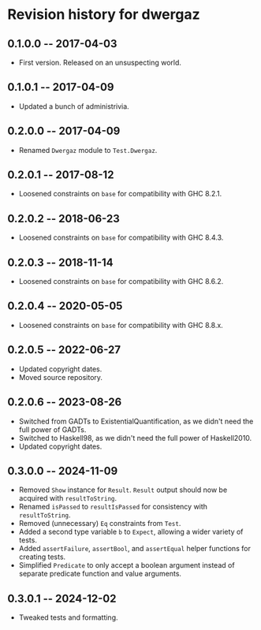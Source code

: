 # Revision history for dwergaz

## 0.1.0.0  -- 2017-04-03

* First version. Released on an unsuspecting world.

## 0.1.0.1  -- 2017-04-09

* Updated a bunch of administrivia.

## 0.2.0.0  -- 2017-04-09

* Renamed `Dwergaz` module to `Test.Dwergaz`.

## 0.2.0.1  -- 2017-08-12

* Loosened constraints on `base` for compatibility with GHC 8.2.1.

## 0.2.0.2  -- 2018-06-23

* Loosened constraints on `base` for compatibility with GHC 8.4.3.

## 0.2.0.3  -- 2018-11-14

* Loosened constraints on `base` for compatibility with GHC 8.6.2.

## 0.2.0.4  -- 2020-05-05

* Loosened constraints on `base` for compatibility with GHC 8.8.x.

## 0.2.0.5  -- 2022-06-27

* Updated copyright dates.
* Moved source repository.

## 0.2.0.6  -- 2023-08-26

* Switched from GADTs to ExistentialQuantification, as we didn't need the full power of GADTs.
* Switched to Haskell98, as we didn't need the full power of Haskell2010.
* Updated copyright dates.

## 0.3.0.0  -- 2024-11-09

* Removed `Show` instance for `Result`.  `Result` output should now be acquired with `resultToString`.
* Renamed `isPassed` to `resultIsPassed` for consistency with `resultToString`.
* Removed (unnecessary) `Eq` constraints from `Test`.
* Added a second type variable `b` to `Expect`, allowing a wider variety of tests.
* Added `assertFailure`, `assertBool`, and `assertEqual` helper functions for creating tests.
* Simplified `Predicate` to only accept a boolean argument instead of separate predicate function and value arguments.

## 0.3.0.1  -- 2024-12-02

* Tweaked tests and formatting.
